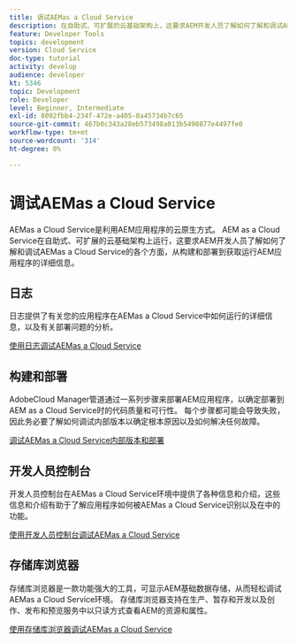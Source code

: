 ```yaml
---
title: 调试AEMas a Cloud Service
description: 在自助式、可扩展的云基础架构上，这要求AEM开发人员了解如何了解和调试AEMas a Cloud Service的各个方面，从构建和部署到获取运行AEM应用程序的详细信息。
feature: Developer Tools
topics: development
version: Cloud Service
doc-type: tutorial
activity: develop
audience: developer
kt: 5346
topic: Development
role: Developer
level: Beginner, Intermediate
exl-id: 8092fbb4-234f-472e-a405-8a45734b7c65
source-git-commit: 467b0c343a28eb573498a013b5490877e4497fe0
workflow-type: tm+mt
source-wordcount: '314'
ht-degree: 0%

---
```


# 调试AEMas a Cloud Service

AEMas a Cloud Service是利用AEM应用程序的云原生方式。 AEM as a Cloud Service在自助式、可扩展的云基础架构上运行，这要求AEM开发人员了解如何了解和调试AEMas a Cloud Service的各个方面，从构建和部署到获取运行AEM应用程序的详细信息。

## 日志

日志提供了有关您的应用程序在AEMas a Cloud Service中如何运行的详细信息，以及有关部署问题的分析。

[使用日志调试AEMas a Cloud Service](./logs.md)

## 构建和部署

AdobeCloud Manager管道通过一系列步骤来部署AEM应用程序，以确定部署到AEM as a Cloud Service时的代码质量和可行性。 每个步骤都可能会导致失败，因此务必要了解如何调试内部版本以确定根本原因以及如何解决任何故障。

[调试AEMas a Cloud Service内部版本和部署](./build-and-deployment.md)

## 开发人员控制台

开发人员控制台在AEMas a Cloud Service环境中提供了各种信息和介绍，这些信息和介绍有助于了解应用程序如何被AEMas a Cloud Service识别以及在中的功能。

[使用开发人员控制台调试AEMas a Cloud Service](./developer-console.md)

## 存储库浏览器

存储库浏览器是一款功能强大的工具，可显示AEM基础数据存储，从而轻松调试AEMas a Cloud Service环境。 存储库浏览器支持在生产、暂存和开发以及创作、发布和预览服务中以只读方式查看AEM的资源和属性。

[使用存储库浏览器调试AEMas a Cloud Service](./repository-browser.md)

